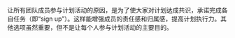 让所有团队成员参与计划活动的原因，是为了使大家对计划达成共识，承诺完成各自任务（即“sign up”）。这样能增强成员的责任感和归属感，提高计划执行力。其他选项虽然重要，但不是让每个人参与计划活动的主要目的。